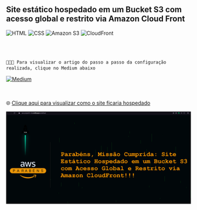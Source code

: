 
## Site estático hospedado em um Bucket S3 com acesso global e restrito via Amazon Cloud Front

![HTML](https://img.shields.io/badge/HTML5-E34F26?style=for-the-badge&logo=html5&logoColor=white&link=https://github.com/diegonery465)
![CSS](https://img.shields.io/badge/CSS3-1572B6?style=for-the-badge&logo=css3&logoColor=white&link=https://github.com/diegonery465)
![Amazon S3](https://img.shields.io/badge/Amazon%20S3-FF9900?style=for-the-badge&logo=amazons3&logoColor=white)
![CloudFront](https://img.shields.io/badge/CloudFront-007BFF?style=for-the-badge&logo=cloudfront&logoColor=white)

<br>
<br>

```
👨🏻‍💻 Para visualizar o artigo do passo a passo da configuração realizada, clique no Medium abaixo

```
<a href="https://medium.com/@diegonery465/migra%C3%A7%C3%A3o-de-um-workload-rodando-em-um-data-center-corporativo-para-a-aws-utilizando-o-servi%C3%A7o-do-cf137700489b" target="_blank">
  <img src="https://img.shields.io/badge/Medium-12100E?style=for-the-badge&logo=medium&logoColor=white" alt="Medium">
</a>

<br>
<br>
<br>


🌐 [Clique aqui para visualizar como o site ficaria hospedado](https://aws-project01-site.netlify.app/) <br>

<img src="https://github.com/diegonery465/AWS-Projects/blob/main/SiteHospedado.png"/>

